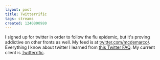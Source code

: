 ```yaml
---
layout: post
title: Twitterrific
tags: streams
created: 1240890980
---
```

I signed up for twitter in order to follow the flu epidemic, but it's proving addictive on other fronts as well.  My feed is at [twitter.com/mcdemarco/](http://twitter.com/mcdemarco/).  <!--break--> Everything I know about twitter I learned from [this Twitter FAQ](http://www.brentozar.com/archive/2008/08/twitter-101/).  My current client is [Twitterrific](http://iconfactory.com/software/twitterrific).
